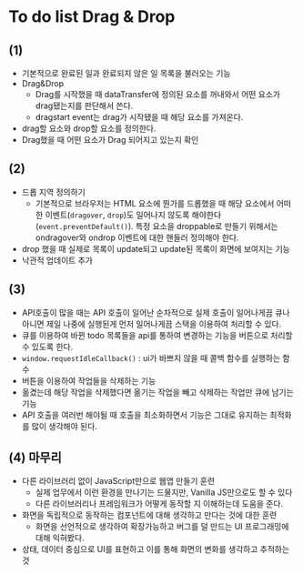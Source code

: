 # To do list Drag & Drop

## (1)

- 기본적으로 완료된 일과 완료되지 않은 일 목록을 불러오는 기능
- Drag&Drop
  - Drag를 시작했을 때 dataTransfer에 정의된 요소를 꺼내와서 어떤 요소가 drag됐는지를 판단해서 쓴다.
  - dragstart event는 drag가 시작됐을 때 해당 요소를 가져온다.
- drag할 요소와 drop할 요소를 정의한다.
- Drag했을 때 어떤 요소가 Drag 되어지고 있는지 확인


## (2)

- 드롭 지역 정의하기
  - 기본적으로 브라우저는 HTML 요소에 뭔가를 드롭했을 때 해당 요소에서 어떠한 이벤트(`dragover`, `drop`)도 일어나지 않도록 해야한다(`event.preventDefault()`). 특정 요소을 droppable로 만들기 위해서는 ondragover와 ondrop 이벤트에 대한 핸들러 정의해야 한다.
- drop 했을 때 실제로 목록이 update되고 update된 목록이 화면에 보여지는 기능
- 낙관적 업데이트 추가

## (3)

- API호출이 많을 때는 API 호출이 일어난 순차적으로 실제 호출이 일어나게끔 큐나 아니면 제일 나중에 실행된게 먼저 일어나게끔 스택을 이용하여 처리할 수 있다.
- 큐를 이용하여 바뀐 todo 목록들을 api를 통하여 변경하는 기능을 버튼으로 처리할 수 있도록 한다.
- `window.requestIdleCallback()` : ui가 바쁘지 않을 때 콜백 함수를 실행하는 함수
- 버튼을 이용하여 작업들을 삭제하는 기능
- 옮겼는데 해당 작업을 삭제했다면 옮기는 작업을 빼고 삭제하는 작업만 큐에 남기는 기능
- API 호출을 여러번 해야될 때 호출을 최소화하면서 기능은 그대로 유지하는 최적화를 많이 생각해야 된다.

## (4) 마무리

- 다른 라이브러리 없이 JavaScript만으로 웹앱 만들기 훈련
  - 실제 업무에서 이런 환경을 만나기는 드물지만, Vanilla JS만으로도 할 수 있다
  - 다른 라이브러리나 프레임워크가 어떻게 동작할 지 이해하는데 도움을 준다.
- 화면을 독립적으로 동작하는 컴포넌트에 대해 생각하고 만다는 것에 대한 훈련
  - 화면을 선언적으로 생각하여 확장가능하고 버그를 덜 만드는 UI 프로그래밍에 대해 익혀봤다.
- 상태, 데이터 중심으로 UI를 표현하고 이를 통해 화면의 변화를 생각하고 추적하는 것